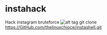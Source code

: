 # instahack
Hack instagram bruteforce
![alt tag](https://raw.githubusercontent.com/avramit/instahack/master/screenshot.jpg)
git clone https://GitHub.com/thelinuxchioce/instashell.git

